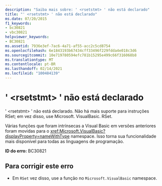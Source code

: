 ```yaml
---
description: "Saiba mais sobre: ' <rsetstmt> ' não está declarado"
title: "' <rsetstmt> ' não está declarado"
ms.date: 07/20/2015
f1_keywords:
- bc30821
- vbc30821
helpviewer_keywords:
- BC30821
ms.assetid: 7936e3ef-7ac6-4a71-af55-acc2c5cd8754
ms.openlocfilehash: 6e1843193b67434cff33496f229fdda4e018c3d6
ms.sourcegitcommit: 10e719780594efc781b15295e499c66f316068b8
ms.translationtype: MT
ms.contentlocale: pt-BR
ms.lasthandoff: 02/14/2021
ms.locfileid: "100484139"
---
```

# <a name="rsetstmt-is-not-declared"></a>' \<rsetstmt> ' não está declarado

' \<rsetstmt> ' não está declarado. Não há mais suporte para instruções RSet; em vez disso, use Microsoft. VisualBasic. RSet.  
  
 Várias funções que foram intrínsecas a Visual Basic em versões anteriores foram movidas para o <xref:Microsoft.VisualBasic?displayProperty=nameWithType> namespace. Isso torna sua funcionalidade mais disponível para todas as linguagens de programação.  
  
 **ID do erro:** BC30821  
  
## <a name="to-correct-this-error"></a>Para corrigir este erro  
  
- Em `RSet` vez disso, use a função no `Microsoft.VisualBasic` namespace.  
